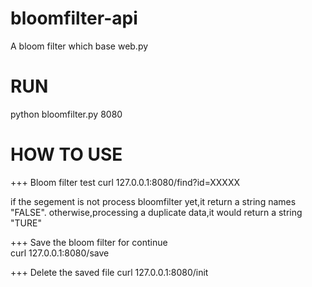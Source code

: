 # bloomfilter-api
A bloom filter  which base web.py

RUN
===
python bloomfilter.py 8080

HOW TO USE
==========
+++ Bloom filter test
 curl 127.0.0.1:8080/find?id=XXXXX

if the segement is not process bloomfilter yet,it return a string names "FALSE".
 otherwise,processing a duplicate data,it would return a string "TURE"

+++ Save the bloom filter for continue   
 curl 127.0.0.1:8080/save


+++ Delete the saved file 
 curl 127.0.0.1:8080/init



